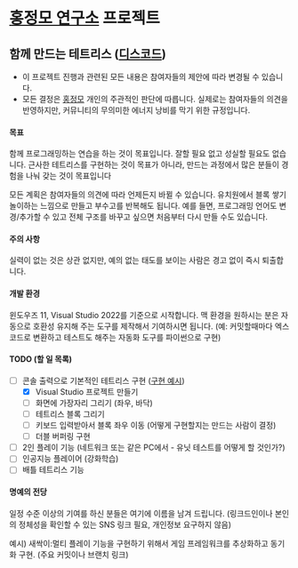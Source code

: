 # [홍정모 연구소](https://honglab.co.kr/) 프로젝트

## 함께 만드는 테트리스 ([디스코드](https://discord.com/channels/1126579018238545990/1324896413838082169))

- 이 프로젝트 진행과 관련된 모든 내용은 참여자들의 제안에 따라 변경될 수 있습니다.
- 모든 결정은 [홍정모](https://www.linkedin.com/in/jeong-mo-hong-63209ab4/) 개인의 주관적인 판단에 따릅니다. 실제로는 참여자들의 의견을 반영하지만, 커뮤니티의 무의미한 에너지 낭비를 막기 위한 규정입니다.

#### 목표

함께 프로그래밍하는 연습을 하는 것이 목표입니다. 
잘할 필요 없고 성실할 필요도 없습니다. 
근사한 테트리스를 구현하는 것이 목표가 아니라, 만드는 과정에서 많은 분들이 경험을 나눠 갖는 것이 목표입니다

모든 계획은 참여자들의 의견에 따라 언제든지 바뀔 수 있습니다. 유치원에서 블록 쌓기 놀이하는 느낌으로 만들고 부수고를 반복해도 됩니다. 
예를 들면, 프로그래밍 언어도 변경/추가할 수 있고 전체 구조를 바꾸고 싶으면 처음부터 다시 만들 수도 있습니다.

#### 주의 사항

실력이 없는 것은 상관 없지만, 예의 없는 태도를 보이는 사람은 경고 없이 즉시 퇴출합니다. 

#### 개발 환경

윈도우즈 11, Visual Studio 2022를 기준으로 시작합니다. 맥 환경을 원하시는 분은 자동으로 호환성 유지해 주는 도구를 제작해서 기여하시면 됩니다. (예: 커밋할때마다 엑스코드로 변환하고 테스트도 해주는 자동화 도구를 파이썬으로 구현)

#### TODO (할 일 목록)

- [ ] 콘솔 출력으로 기본적인 테트리스 구현 ([구현 예시](https://youtu.be/8OK8_tHeCIA?si=bmNfsxGW7P1GqRNJ&t=1782))
  - [x] Visual Studio 프로젝트 만들기
  - [ ] 화면에 가장자리 그리기 (좌우, 바닥)
  - [ ] 테트리스 블록 그리기
  - [ ] 키보드 입력받아서 블록 좌우 이동 (어떻게 구현할지는 만드는 사람이 결정)
  - [ ] 더블 버퍼링 구현
- [ ] 2인 플레이 기능 (네트워크 또는 같은 PC에서 - 유닛 테스트를 어떻게 할 것인가?)
- [ ] 인공지능 플레이어 (강화학습)
- [ ] 배틀 테트리스 기능

#### 명예의 전당

일정 수준 이상의 기여를 하신 분들은 여기에 이름을 남겨 드립니다. (링크드인이나 본인의 정체성을 확인할 수 있는 SNS 링크 필요, 개인정보 요구하지 않음)

예시) 새싹이:멀티 플레이 기능을 구현하기 위해서 게임 프레임워크를 추상화하고 동기화 구현. (주요 커밋이나 브랜치 링크)

